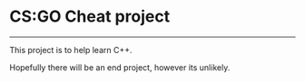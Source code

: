 # CS:GO Cheat project
-----------------------
This project is to help learn C++.

Hopefully there will be an end project, however its unlikely.
